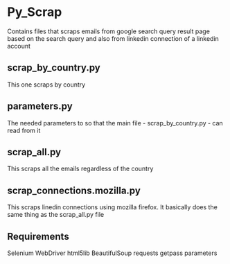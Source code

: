 # Py_Scrap
Contains files that scraps emails from google search query result page based on the search query and also from linkedin connection of a linkedin account

## scrap_by_country.py
This one scraps by country

## parameters.py
The needed parameters to so that the main file - scrap_by_country.py - can read from it

## scrap_all.py
This scraps all the emails regardless of the country

## scrap_connections.mozilla.py
This scraps linedin connections using mozilla firefox. It basically does the same thing as the scrap_all.py file

## Requirements
Selenium WebDriver
html5lib
BeautifulSoup
requests
getpass
parameters